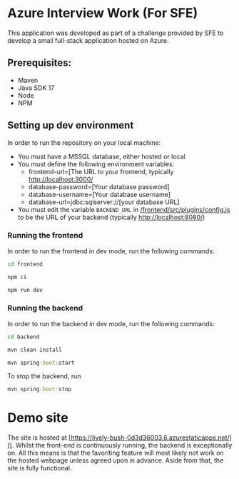 # Azure Interview Work (For SFE)
This application was developed as part of a challenge provided by SFE to develop a small full-stack application hosted on Azure.
## Prerequisites:
- Maven
- Java SDK 17
- Node
- NPM
## Setting up dev environment
In order to run the repository on your local machine:
- You must have a MSSQL database, either hosted or local
- You must define the following environment variables:
	- frontend-url=[The URL to your frontend, typically [http://localhost:3000/]()
	- database-password=[Your database password]
	- database-username=[Your database username]
	- database-url=jdbc:sqlserver://[your database URL]
- You must edit the variable `BACKEND_URL` in [/frontend/src/plugins/config.js]() to be the URL of your backend (typically [http://localhost:8080/]())

### Running the frontend
In order to run the frontend in dev mode, run the following commands:
```bat
cd frontend

npm ci

npm run dev
```
### Running the backend
In order to run the backend in dev mode, run the following commands:
```bat
cd backend

mvn clean install

mvn spring-boot:start
```
To stop the backend, run
```bat
mvn spring-boot:stop
```
# Demo site
The site is hosted at [https://lively-bush-0d3d36003.6.azurestaticapps.net/](). Whilst the front-end is continuously running, the backend is exceptionally on. All this means is that the favoriting feature will most likely not work on the hosted webpage unless agreed upon in advance. Aside from that, the site is fully functional.